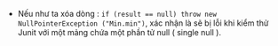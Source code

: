 - Nếu như ta xóa dòng : ```if (result == null) throw new NullPointerException ("Min.min")```, xác nhận là sẽ bị lỗi khi kiểm thử Junit với một mảng chứa một phần tử null ( single null ).
